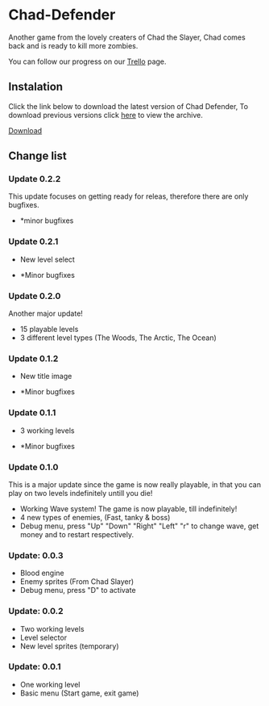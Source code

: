 # Chad-Defender
Another game from the lovely creaters of Chad the Slayer, Chad comes back and is ready to kill more zombies.

You can follow our progress on our [Trello](https://trello.com/b/OGVmwkrD/chad-defender) page.

## Instalation
Click the link below to download the latest version of Chad Defender, To download previous versions click [here](https://www.google.com) to view the archive.

[Download](https://www.google.com)

## Change list
### Update 0.2.2
This update focuses on getting ready for releas, therefore there are only bugfixes.
* *minor bugfixes

### Update 0.2.1
- New level select
* *Minor bugfixes

### Update 0.2.0
Another major update!
- 15 playable levels
- 3 different level types (The Woods, The Arctic, The Ocean)

### Update 0.1.2
- New title image
* *Minor bugfixes

### Update 0.1.1
- 3 working levels
* *Minor bugfixes

### Update 0.1.0
This is a major update since the game is now really playable, in that you can play on two levels indefinitely untill you die!

- Working Wave system! The game is now playable, till indefinitely!
- 4 new types of enemies, (Fast, tanky & boss)
- Debug menu, press "Up" "Down" "Right" "Left" "r" to change wave, get money and to restart respectively.

### Update: 0.0.3
- Blood engine
- Enemy sprites (From Chad Slayer)
- Debug menu, press "D" to activate

### Update: 0.0.2
- Two working levels
- Level selector
- New level sprites (temporary)

### Update: 0.0.1
- One working level
- Basic menu (Start game, exit game)
